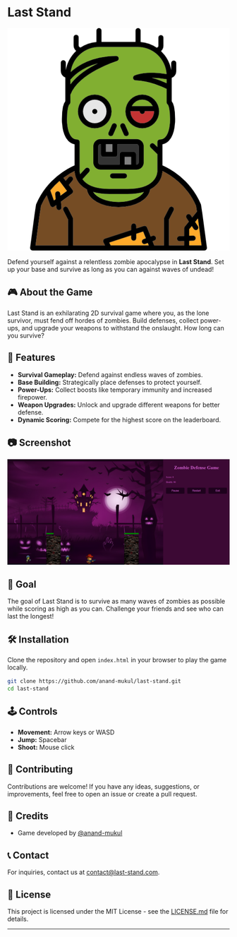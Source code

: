 # Last Stand

![Game Logo](/assets/favicon.ico)

Defend yourself against a relentless zombie apocalypse in **Last Stand**. Set up your base and survive as long as you can against waves of undead!

## 🎮 About the Game
Last Stand is an exhilarating 2D survival game where you, as the lone survivor, must fend off hordes of zombies. Build defenses, collect power-ups, and upgrade your weapons to withstand the onslaught. How long can you survive?

## 🚀 Features
- **Survival Gameplay:** Defend against endless waves of zombies.
- **Base Building:** Strategically place defenses to protect yourself.
- **Power-Ups:** Collect boosts like temporary immunity and increased firepower.
- **Weapon Upgrades:** Unlock and upgrade different weapons for better defense.
- **Dynamic Scoring:** Compete for the highest score on the leaderboard.

## 📷 Screenshot
![Gameplay Screenshot 1](/assets/screenshot1.png)

## 🎯 Goal
The goal of Last Stand is to survive as many waves of zombies as possible while scoring as high as you can. Challenge your friends and see who can last the longest!

## 🛠️ Installation
Clone the repository and open `index.html` in your browser to play the game locally.

```bash
git clone https://github.com/anand-mukul/last-stand.git
cd last-stand
```

## 🕹️ Controls
- **Movement:** Arrow keys or WASD
- **Jump:** Spacebar
- **Shoot:** Mouse click

## 📝 Contributing
Contributions are welcome! If you have any ideas, suggestions, or improvements, feel free to open an issue or create a pull request.

## 🌟 Credits
- Game developed by [@anand-mukul](https://github.com/anand-mukul)

## 📞 Contact
For inquiries, contact us at [contact@last-stand.com](mailto:mukulanand.dev@gmail.com).

## 📄 License
This project is licensed under the MIT License - see the [LICENSE.md](LICENSE.md) file for details.

---